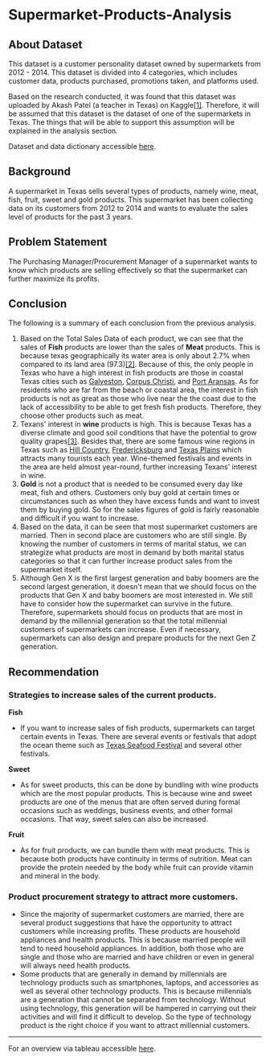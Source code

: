 # Supermarket-Products-Analysis

## About Dataset
This dataset is a customer personality dataset owned by supermarkets from 2012 - 2014. This dataset is divided into 4 categories, which includes customer data, products purchased, promotions taken, and platforms used.

Based on the research conducted, it was found that this dataset was uploaded by Akash Patel (a teacher in Texas) on Kaggle[[1]](https://time.com/6179344/akash-patel-innovative-teachers-2022/). Therefore, it will be assumed that this dataset is the dataset of one of the supermarkets in Texas. The things that will be able to support this assumption will be explained in the analysis section.

Dataset and data dictionary accessible [here](https://www.kaggle.com/datasets/imakash3011/customer-personality-analysis).

## Background
A supermarket in Texas sells several types of products, namely wine, meat, fish, fruit, sweet and gold products. This supermarket has been collecting data on its customers from 2012 to 2014 and wants to evaluate the sales level of products for the past 3 years.

## Problem Statement
The Purchasing Manager/Procurement Manager of a supermarket wants to know which products are selling effectively so that the supermarket can further maximize its profits.

## Conclusion
The following is a summary of each conclusion from the previous analysis.

1. Based on the Total Sales Data of each product, we can see that the sales of **Fish** products are lower than the sales of **Meat** products. This is because texas geographically its water area is only about 2.7% when compared to its land area (97.3)[[2]](https://www.infoplease.com/us/states/land-and-water-area-of-states). Because of this, the only people in Texas who have a high interest in fish products are those in coastal Texas cities such as [Galveston](https://www.google.com/url?sa=i&url=https%3A%2F%2Fwww.southernliving.com%2Ftravel%2Ftexas%2Fwhats-new-in-galveston&psig=AOvVaw2r-2J7pErJiwsU0ZMHK5SN&ust=1684091720391000&source=images&cd=vfe&ved=0CBEQjRxqFwoTCJjK_taA8_4CFQAAAAAdAAAAABAE), [Corpus Christi](https://www.google.com/url?sa=i&url=https%3A%2F%2Ftotallytexastravel.com%2Fthings-to-do-in-corpus-christi%2F&psig=AOvVaw3g0HCJIYmFUkKUfDNtB0P4&ust=1684091775945000&source=images&cd=vfe&ved=0CBEQjRxqFwoTCOCZ3_GA8_4CFQAAAAAdAAAAABAR), and [Port Aransas](https://www.google.com/search?q=Port+Aransas&source=lmns&bih=706&biw=1536&rlz=1C1GCEA_enID973ID973&hl=id&sa=X&ved=2ahUKEwjnh-Ky__L-AhV_AbcAHfnuBDsQ_AUoAHoECAEQAA). As for residents who are far from the beach or coastal area, the interest in fish products is not as great as those who live near the the coast due to the lack of accessibility to be able to get fresh fish products. Therefore, they choose other products such as meat.
1. Texans' interest in **wine** products is high. This is because Texas has a diverse climate and good soil conditions that have the potential to grow quality grapes[[3]](https://www.reddyvineyards.com/blog/wine-and-grape-growers-in-west-texas-high-plains-ava/). Besides that, there are some famous wine regions in Texas such as [Hill Country](https://www.google.com/url?sa=i&url=https%3A%2F%2Fwww.decanter.com%2Fwine-travel%2Ftexas-hill-country-for-winelovers-the-places-to-know-472115%2F&psig=AOvVaw0ebWgWbsXkYy81VxitFRlC&ust=1684092518950000&source=images&cd=vfe&ved=2ahUKEwiXjZTUg_P-AhWlXmwGHdTkAKQQjRx6BAgAEAw), [Fredericksburg](https://www.google.com/url?sa=i&url=https%3A%2F%2Fwww.viator.com%2Ftours%2FFredericksburg%2FFredericksburg-Hill-Country-Wine-Tour%2Fd50796-34335P1&psig=AOvVaw0UCWgrgUCbOmF6dI-tsLFN&ust=1684092514199000&source=images&cd=vfe&ved=2ahUKEwjjiPLRg_P-AhXeXmwGHd1MC5gQjRx6BAgAEAw) and [Texas Plains](https://www.google.com/url?sa=i&url=https%3A%2F%2Fwww.decanter.com%2Fpremium%2Ftexas-high-plains-ava-profile-plus-10-exciting-wines-to-try-490864%2F&psig=AOvVaw0acImiPtu57QtbrMW1rAX5&ust=1684092662236000&source=images&cd=vfe&ved=0CBEQjRxqFwoTCMiunpiE8_4CFQAAAAAdAAAAABAE) which attracts many tourists each year. Wine-themed festivals and events in the area are held almost year-round, further increasing Texans' interest in wine. 
1. **Gold** is not a product that is needed to be consumed every day like meat, fish and others. Customers only buy gold at certain times or circumstances such as when they have excess funds and want to invest them by buying gold. So for the sales figures of gold is fairly reasonable and difficult if you want to increase.
1. Based on the data, it can be seen that most supermarket customers are married. Then in second place are customers who are still single. By knowing the number of customers in terms of marital status, we can strategize what products are most in demand by both marital status categories so that it can further increase product sales from the supermarket itself.
1. Although Gen X is the first largest generation and baby boomers are the second largest generation, it doesn't mean that we should focus on the products that Gen X and baby boomers are most interested in. We still have to consider how the supermarket can survive in the future. Therefore, supermarkets should focus on products that are most in demand by the millennial generation so that the total millennial customers of supermarkets can increase. Even if necessary, supermarkets can also design and prepare products for the next Gen Z generation.

## Recommendation
### Strategies to increase sales of the current products.
**Fish**

* If you want to increase sales of fish products, supermarkets can target certain events in Texas. There are several events or festivals that adopt the ocean theme such as [Texas Seafood Festival](https://www.google.com/url?sa=i&url=https%3A%2F%2Fwww.texasrealfood.com%2Fevents%2Fthe-port-isabel-shrimp-cook-off-seafood-festival-2022%2F&psig=AOvVaw0duo3g2UxqwJjQZF_0rLM2&ust=1684093159160000&source=images&cd=vfe&ved=0CBEQjRxqFwoTCKikvoWG8_4CFQAAAAAdAAAAABAE) and several other festivals.

**Sweet**
* As for sweet products, this can be done by bundling with wine products which are the most popular products. This is because wine and sweet products are one of the menus that are often served during formal occasions such as weddings, business events, and other formal occasions. That way, sweet sales can also be increased.

**Fruit**
* As for fruit products, we can bundle them with meat products. This is because both products have continuity in terms of nutrition. Meat can provide the protein needed by the body while fruit can provide vitamin and mineral in the body.

### Product procurement strategy to attract more customers.

* Since the majority of supermarket customers are married, there are several product suggestions that have the opportunity to attract customers while increasing profits. These products are household appliances and health products. This is because married people will tend to need household appliances. In addition, both those who are single and those who are married and have children or even in general will always need health products.
*  Some products that are generally in demand by millennials are technology products such as smartphones, laptops, and accessories as well as several other technology products. This is because millennials are a generation that cannot be separated from technology. Without using technology, this generation will be hampered in carrying out their activities and will find it difficult to develop. So the type of technology product is the right choice if you want to attract millennial customers.
---
For an overview via tableau accessible [here](https://public.tableau.com/app/profile/harry.maulana/viz/Capstone2Supermarketproductanalysis/SupermarketProductAnalysis).
